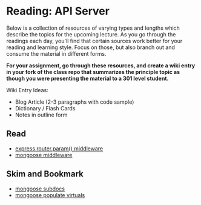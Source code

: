 # Reading: API Server

Below is a collection of resources of varying types and lengths which describe the topics for the upcoming lecture.  As you go through the readings each day, you'll find that certain sources work better for your reading and learning style. Focus on those, but also branch out and consume the material in different forms.

**For your assignment, go through these resources, and create a wiki entry in your fork of the class repo that summarizes the principle topic as though you were presenting the material to a 301 level student.**

Wiki Entry Ideas:
* Blog Article (2-3 paragraphs with code sample)
* Dictionary / Flash Cards
* Notes in outline form

## Read
* [express router.param() middleware](https://expressjs.com/en/4x/api.html#router.param)
* [mongoose middleware](https://mongoosejs.com/docs/middleware.html)

## Skim and Bookmark
* [mongoose subdocs](https://mongoosejs.com/docs/subdocs.html)
* [mongoose populate virtuals](https://mongoosejs.com/docs/populate.html#populate-virtuals)

